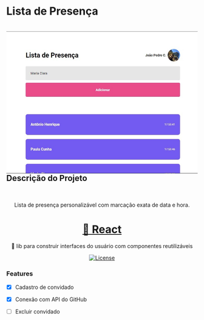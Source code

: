 
  
# Lista de Presença

<br/>

<img align="right" src="src/assets/img.jpg"  alt="dt money style">

## Descrição do Projeto
<br/>
<p align="center">Lista de presença personalizável com marcação exata de data e hora.</p>

<h1 align="center">
    <a href="https://pt-br.reactjs.org/">🔗 React</a>
</h1>
<p align="center">🚀 lib para construir interfaces do usuário com componentes reutilizáveis</p>


<p align='center'> 
<a href="https://opensource.org/licenses/MIT">
    <img alt="License" src="https://img.shields.io/badge/license-MIT-blue">
</a>

</p>

### Features

- [x] Cadastro de convidado
- [x] Conexão com API do GitHub
- [ ] Excluir convidado


